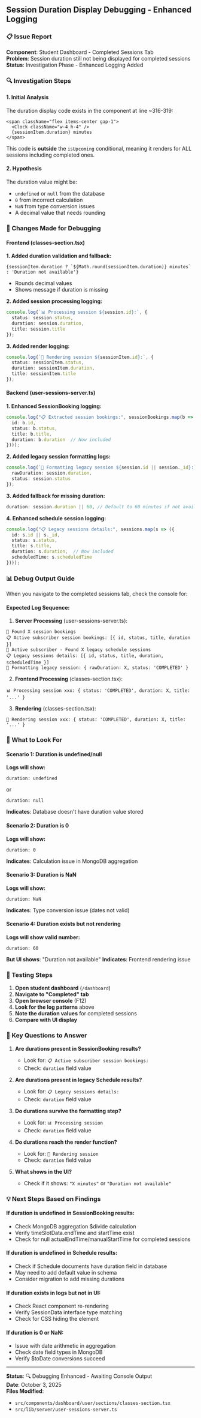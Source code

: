 ## Session Duration Display Debugging - Enhanced Logging

### 📋 Issue Report
**Component**: Student Dashboard - Completed Sessions Tab  
**Problem**: Session duration still not being displayed for completed sessions  
**Status**: Investigation Phase - Enhanced Logging Added

### 🔍 Investigation Steps

#### 1. Initial Analysis
The duration display code exists in the component at line ~316-319:
```tsx
<span className="flex items-center gap-1">
  <Clock className="w-4 h-4" />
  {sessionItem.duration} minutes
</span>
```

This code is **outside** the `isUpcoming` conditional, meaning it renders for ALL sessions including completed ones.

#### 2. Hypothesis
The duration value might be:
- `undefined` or `null` from the database
- `0` from incorrect calculation
- `NaN` from type conversion issues
- A decimal value that needs rounding

### 🔧 Changes Made for Debugging

#### Frontend (classes-section.tsx)

**1. Added duration validation and fallback:**
```tsx
{sessionItem.duration ? `${Math.round(sessionItem.duration)} minutes` : 'Duration not available'}
```
- Rounds decimal values
- Shows message if duration is missing

**2. Added session processing logging:**
```typescript
console.log(`📊 Processing session ${session.id}:`, {
  status: session.status,
  duration: session.duration,
  title: session.title
});
```

**3. Added render logging:**
```typescript
console.log(`🎯 Rendering session ${sessionItem.id}:`, {
  status: sessionItem.status,
  duration: sessionItem.duration,
  title: sessionItem.title
});
```

#### Backend (user-sessions-server.ts)

**1. Enhanced SessionBooking logging:**
```typescript
console.log("📋 Extracted session bookings:", sessionBookings.map(b => ({ 
  id: b.id, 
  status: b.status, 
  title: b.title,
  duration: b.duration  // Now included
})));
```

**2. Added legacy session formatting logs:**
```typescript
console.log(`🔧 Formatting legacy session ${session.id || session._id}:`, {
  rawDuration: session.duration,
  status: session.status
});
```

**3. Added fallback for missing duration:**
```typescript
duration: session.duration || 60, // Default to 60 minutes if not available
```

**4. Enhanced schedule session logging:**
```typescript
console.log("📋 Legacy sessions details:", sessions.map(s => ({ 
  id: s.id || s._id, 
  status: s.status, 
  title: s.title, 
  duration: s.duration,  // Now included
  scheduledTime: s.scheduledTime 
})));
```

### 📊 Debug Output Guide

When you navigate to the completed sessions tab, check the console for:

#### Expected Log Sequence:

1. **Server Processing** (user-sessions-server.ts):
```
📅 Found X session bookings
📋 Active subscriber session bookings: [{ id, status, title, duration }]
📅 Active subscriber - Found X legacy schedule sessions
📋 Legacy sessions details: [{ id, status, title, duration, scheduledTime }]
🔧 Formatting legacy session: { rawDuration: X, status: 'COMPLETED' }
```

2. **Frontend Processing** (classes-section.tsx):
```
📊 Processing session xxx: { status: 'COMPLETED', duration: X, title: '...' }
```

3. **Rendering** (classes-section.tsx):
```
🎯 Rendering session xxx: { status: 'COMPLETED', duration: X, title: '...' }
```

### 🎯 What to Look For

#### Scenario 1: Duration is undefined/null
**Logs will show:**
```
duration: undefined
```
or
```
duration: null
```
**Indicates**: Database doesn't have duration value stored

#### Scenario 2: Duration is 0
**Logs will show:**
```
duration: 0
```
**Indicates**: Calculation issue in MongoDB aggregation

#### Scenario 3: Duration is NaN
**Logs will show:**
```
duration: NaN
```
**Indicates**: Type conversion issue (dates not valid)

#### Scenario 4: Duration exists but not rendering
**Logs will show valid number:**
```
duration: 60
```
**But UI shows**: "Duration not available"
**Indicates**: Frontend rendering issue

### 🧪 Testing Steps

1. **Open student dashboard** (`/dashboard`)
2. **Navigate to "Completed" tab**
3. **Open browser console** (F12)
4. **Look for the log patterns** above
5. **Note the duration values** for completed sessions
6. **Compare with UI display**

### 📝 Key Questions to Answer

1. **Are durations present in SessionBooking results?**
   - Look for: `📋 Active subscriber session bookings:`
   - Check: `duration` field value

2. **Are durations present in legacy Schedule results?**
   - Look for: `📋 Legacy sessions details:`
   - Check: `duration` field value

3. **Do durations survive the formatting step?**
   - Look for: `📊 Processing session`
   - Check: `duration` field value

4. **Do durations reach the render function?**
   - Look for: `🎯 Rendering session`
   - Check: `duration` field value

5. **What shows in the UI?**
   - Check if it shows: `"X minutes"` or `"Duration not available"`

### 💡 Next Steps Based on Findings

#### If duration is undefined in SessionBooking results:
- Check MongoDB aggregation $divide calculation
- Verify timeSlotData.endTime and startTime exist
- Check for null actualEndTime/manualStartTime for completed sessions

#### If duration is undefined in Schedule results:
- Check if Schedule documents have duration field in database
- May need to add default value in schema
- Consider migration to add missing durations

#### If duration exists in logs but not in UI:
- Check React component re-rendering
- Verify SessionData interface type matching
- Check for CSS hiding the element

#### If duration is 0 or NaN:
- Issue with date arithmetic in aggregation
- Check date field types in MongoDB
- Verify $toDate conversions succeed

---

**Status**: 🔍 Debugging Enhanced - Awaiting Console Output  
**Date**: October 3, 2025  
**Files Modified**: 
- `src/components/dashboard/user/sections/classes-section.tsx`
- `src/lib/server/user-sessions-server.ts`
